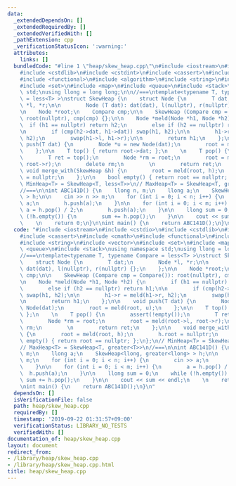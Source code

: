 ```yaml
---
data:
  _extendedDependsOn: []
  _extendedRequiredBy: []
  _extendedVerifiedWith: []
  _pathExtension: cpp
  _verificationStatusIcon: ':warning:'
  attributes:
    links: []
  bundledCode: "#line 1 \"heap/skew_heap.cpp\"\n#include <iostream>\n#include <cstdio>\n\
    #include <cstdlib>\n#include <cstdint>\n#include <cassert>\n#include <cmath>\n\
    #include <functional>\n#include <algorithm>\n#include <string>\n#include <vector>\n\
    #include <set>\n#include <map>\n#include <queue>\n#include <stack>\nusing namespace\
    \ std;\nusing llong = long long;\n\n//===\ntemplate<typename T, typename Compare\
    \ = less<T> >\nstruct SkewHeap {\n    struct Node {\n        T dat;\n        Node\
    \ *l, *r;\n\n        Node (T dat): dat(dat), l(nullptr), r(nullptr) {};\n    };\n\
    \n    Node *root;\n    Compare cmp;\n\n    SkewHeap (Compare cmp = Compare()):\
    \ root(nullptr), cmp(cmp) {};\n\n    Node *meld(Node *h1, Node *h2) {\n      \
    \  if (h1 == nullptr) return h2;\n        else if (h2 == nullptr) return h1;\n\
    \n        if (cmp(h2->dat, h1->dat)) swap(h1, h2);\n\n        h1->r = meld(h1->r,\
    \ h2);\n        swap(h1->l, h1->r);\n\n        return h1;\n    };\n\n    void\
    \ push(T dat) {\n        Node *u = new Node(dat);\n        root = meld(root, u);\n\
    \    };\n\n    T top() { return root->dat; };\n    \n    T pop() {\n        assert(!empty());\n\
    \        T ret = top();\n        Node *rm = root;\n        root = meld(root->l,\
    \ root->r);\n        delete rm;\n        \n        return ret;\n    };\n\n   \
    \ void merge_with(SkewHeap &h) {\n        root = meld(root, h);\n        h.root\
    \ = nullptr;\n    };\n\n    bool empty() { return root == nullptr; };\n};\n//\
    \ MinHeap<T> = SkewHeap<T, less<T>>\n// MaxHeap<T> = SkewHeap<T, greater<T>>\n\
    //===\n\nint ABC141D() {\n    llong n, m;\n    llong a;\n    SkewHeap<llong, greater<llong>\
    \ > h;\n\n    cin >> n >> m;\n    for (int i = 0; i < n; i++) {\n        cin >>\
    \ a;\n        h.push(a);\n    }\n\n    for (int i = 0; i < m; i++) {\n       \
    \ a = h.pop() / 2;\n        h.push(a);\n    }\n\n    llong sum = 0;\n    while\
    \ (!h.empty()) {\n        sum += h.pop();\n    }\n\n    cout << sum << endl;\n\
    \    \n    return 0;\n}\n\nint main() {\n    return ABC141D();\n}\n"
  code: "#include <iostream>\n#include <cstdio>\n#include <cstdlib>\n#include <cstdint>\n\
    #include <cassert>\n#include <cmath>\n#include <functional>\n#include <algorithm>\n\
    #include <string>\n#include <vector>\n#include <set>\n#include <map>\n#include\
    \ <queue>\n#include <stack>\nusing namespace std;\nusing llong = long long;\n\n\
    //===\ntemplate<typename T, typename Compare = less<T> >\nstruct SkewHeap {\n\
    \    struct Node {\n        T dat;\n        Node *l, *r;\n\n        Node (T dat):\
    \ dat(dat), l(nullptr), r(nullptr) {};\n    };\n\n    Node *root;\n    Compare\
    \ cmp;\n\n    SkewHeap (Compare cmp = Compare()): root(nullptr), cmp(cmp) {};\n\
    \n    Node *meld(Node *h1, Node *h2) {\n        if (h1 == nullptr) return h2;\n\
    \        else if (h2 == nullptr) return h1;\n\n        if (cmp(h2->dat, h1->dat))\
    \ swap(h1, h2);\n\n        h1->r = meld(h1->r, h2);\n        swap(h1->l, h1->r);\n\
    \n        return h1;\n    };\n\n    void push(T dat) {\n        Node *u = new\
    \ Node(dat);\n        root = meld(root, u);\n    };\n\n    T top() { return root->dat;\
    \ };\n    \n    T pop() {\n        assert(!empty());\n        T ret = top();\n\
    \        Node *rm = root;\n        root = meld(root->l, root->r);\n        delete\
    \ rm;\n        \n        return ret;\n    };\n\n    void merge_with(SkewHeap &h)\
    \ {\n        root = meld(root, h);\n        h.root = nullptr;\n    };\n\n    bool\
    \ empty() { return root == nullptr; };\n};\n// MinHeap<T> = SkewHeap<T, less<T>>\n\
    // MaxHeap<T> = SkewHeap<T, greater<T>>\n//===\n\nint ABC141D() {\n    llong n,\
    \ m;\n    llong a;\n    SkewHeap<llong, greater<llong> > h;\n\n    cin >> n >>\
    \ m;\n    for (int i = 0; i < n; i++) {\n        cin >> a;\n        h.push(a);\n\
    \    }\n\n    for (int i = 0; i < m; i++) {\n        a = h.pop() / 2;\n      \
    \  h.push(a);\n    }\n\n    llong sum = 0;\n    while (!h.empty()) {\n       \
    \ sum += h.pop();\n    }\n\n    cout << sum << endl;\n    \n    return 0;\n}\n\
    \nint main() {\n    return ABC141D();\n}\n"
  dependsOn: []
  isVerificationFile: false
  path: heap/skew_heap.cpp
  requiredBy: []
  timestamp: '2019-09-22 01:31:57+09:00'
  verificationStatus: LIBRARY_NO_TESTS
  verifiedWith: []
documentation_of: heap/skew_heap.cpp
layout: document
redirect_from:
- /library/heap/skew_heap.cpp
- /library/heap/skew_heap.cpp.html
title: heap/skew_heap.cpp
---
```

